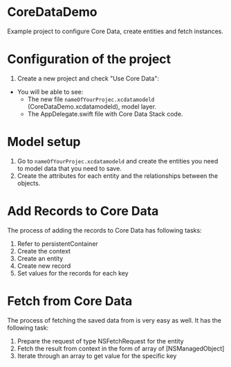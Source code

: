 # CoreDataDemo
Example project to configure Core Data, create entities and fetch instances.

# Configuration of the project

1. Create a new project and check "Use Core Data":
- You will be able to see: 
  - The new file `nameOfYourProjec.xcdatamodeld`  (CoreDataDemo.xcdatamodeld), model layer.
  - The AppDelegate.swift file with Core Data Stack code.
 
# Model setup 

1. Go to `nameOfYourProjec.xcdatamodeld` and create the entities you need to model data that you need to save.
2. Create the attributes for each entity and the relationships between the objects.


# Add Records to Core Data
The process of adding the records to Core Data has following tasks:

1. Refer to persistentContainer
2. Create the context
3. Create an entity
4. Create new record
5. Set values for the records for each key

# Fetch from Core Data
The process of fetching the saved data from is very easy as well. It has the following task:

1. Prepare the request of type NSFetchRequest for the entity
2. Fetch the result from context in the form of array of [NSManagedObject]
3. Iterate through an array to get value for the specific key






